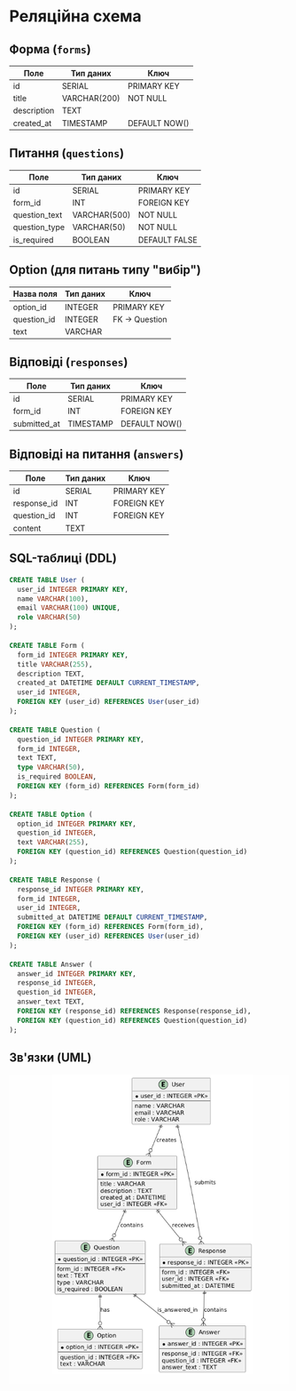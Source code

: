 # Реляційна схема
## Форма (`forms`)
| Поле           | Тип даних      | Ключ         |
|----------------|----------------|--------------|
| id             | SERIAL         | PRIMARY KEY  |
| title          | VARCHAR(200)   | NOT NULL     |
| description    | TEXT           |              |
| created_at     | TIMESTAMP      | DEFAULT NOW()|

## Питання (`questions`)
| Поле           | Тип даних      | Ключ         |
|----------------|----------------|--------------|
| id             | SERIAL         | PRIMARY KEY  |
| form_id        | INT            | FOREIGN KEY  |
| question_text  | VARCHAR(500)   | NOT NULL     |
| question_type  | VARCHAR(50)    | NOT NULL     |
| is_required    | BOOLEAN        | DEFAULT FALSE|

## Option (для питань типу "вибір")
| Назва поля | Тип даних  | Ключ          |
|------------|------------|---------------|
| option_id  | INTEGER    | PRIMARY KEY   |
| question_id| INTEGER    | FK → Question |
| text       | VARCHAR    |               |

## Відповіді (`responses`)
| Поле           | Тип даних      | Ключ         |
|----------------|----------------|--------------|
| id             | SERIAL         | PRIMARY KEY  |
| form_id        | INT            | FOREIGN KEY  |
| submitted_at   | TIMESTAMP      | DEFAULT NOW()|

## Відповіді на питання (`answers`)
| Поле           | Тип даних      | Ключ        |
|----------------|----------------|-------------|
| id             | SERIAL         | PRIMARY KEY |
| response_id    | INT            | FOREIGN KEY |
| question_id    | INT            | FOREIGN KEY |
| content        | TEXT           |             |

## SQL-таблиці (DDL)

```sql
CREATE TABLE User (
  user_id INTEGER PRIMARY KEY,
  name VARCHAR(100),
  email VARCHAR(100) UNIQUE,
  role VARCHAR(50)
);

CREATE TABLE Form (
  form_id INTEGER PRIMARY KEY,
  title VARCHAR(255),
  description TEXT,
  created_at DATETIME DEFAULT CURRENT_TIMESTAMP,
  user_id INTEGER,
  FOREIGN KEY (user_id) REFERENCES User(user_id)
);

CREATE TABLE Question (
  question_id INTEGER PRIMARY KEY,
  form_id INTEGER,
  text TEXT,
  type VARCHAR(50),
  is_required BOOLEAN,
  FOREIGN KEY (form_id) REFERENCES Form(form_id)
);

CREATE TABLE Option (
  option_id INTEGER PRIMARY KEY,
  question_id INTEGER,
  text VARCHAR(255),
  FOREIGN KEY (question_id) REFERENCES Question(question_id)
);

CREATE TABLE Response (
  response_id INTEGER PRIMARY KEY,
  form_id INTEGER,
  user_id INTEGER,
  submitted_at DATETIME DEFAULT CURRENT_TIMESTAMP,
  FOREIGN KEY (form_id) REFERENCES Form(form_id),
  FOREIGN KEY (user_id) REFERENCES User(user_id)
);

CREATE TABLE Answer (
  answer_id INTEGER PRIMARY KEY,
  response_id INTEGER,
  question_id INTEGER,
  answer_text TEXT,
  FOREIGN KEY (response_id) REFERENCES Response(response_id),
  FOREIGN KEY (question_id) REFERENCES Question(question_id)
);
```

## Зв'язки (UML)
![Реляційна схема](./images/реляц.png)